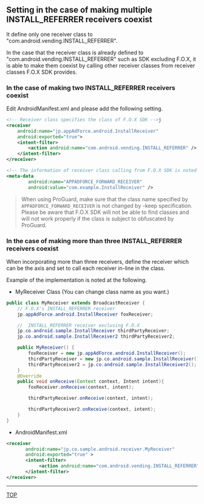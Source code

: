 ## Setting in the case of making multiple INSTALL_REFERRER receivers coexist

It define only one receiver class to "com.android.vending.INSTALL_REFERRER".

In the case that the receiver class is already defined to "com.android.vending.INSTALL_REFERRER" such as SDK excluding F.O.X, it is able to make them coexist by calling other receiver classes from receiver classes F.O.X SDK provides.

### In the case of making two INSTALL_REFERRER receivers coexist

Edit AndroidManifest.xml and please add the following setting.

```xml
<!-- Receiver class specifies the class of F.O.X SDK -->j
<receiver
	android:name="jp.appAdForce.android.InstallReceiver"
	android:exported="true">
	<intent-filter>
		<action android:name="com.android.vending.INSTALL_REFERRER" />
	</intent-filter>
</receiver>

<!-- The information of receiver class calling from F.O.X SDK is noted as meta-data -->
<meta-data
		android:name="APPADFORCE_FORWARD_RECEIVER"
		android:value="com.example.InstallReceiver" />
```

> When using ProGuard, make sure that the class name specified by `APPADFORCE_FORWARD_RECEIVER` is not changed by -keep specification.<br>
Please be aware that F.O.X SDK will not be able to find classes and will not work properly if the class is subject to obfuscated by ProGuard.


### In the case of making more than three INSTALL_REFERRER receivers coexist

When incorporating more than three receivers, define the receiver which can be the axis and set to call each receiver in-line in the class.

Example of the implementation is noted at the following.

* MyReceiver Class (You can change class name as you want.)

```java
public class MyReceiver extends BroadcastReceiver {
	// F.O.X's INSTALL_REFERRER receiver
	jp.appAdForce.android.InstallReceiver foxReceiver;

	//  INSTALL_REFERRER receiver exclusing F.O.X
	jp.co.android.sample.InstallReceiver thirdPartyReceiver;
	jp.co.android.sample.InstallReceiver2 thirdPartyReceiver2;

	public MyReceiver() {
		foxReceiver = new jp.appAdForce.android.InstallReceiver();
		thirdPartyReceiver = new jp.co.android.sample.InstallReceiver();
		thirdPartyReceiver2 = jp.co.android.sample.InstallReceiver2();
	}
	@Override
	public void onReceive(Context context, Intent intent){
		foxReceiver.onReceive(context, intent);

		thirdPartyReceiver.onReceive(context, intent);

		thirdPartyReceiver2.onReceive(context, intent);
	}
}
```

* AndroidManifest.xml

```xml
<receiver
       android:name="jp.co.sample.android.receiver.MyReceiver"
       android:exported="true" >
       <intent-filter>
            <action android:name="com.android.vending.INSTALL_REFERRER" />
       </intent-filter>
</receiver>
```

---
[TOP](/lang/en/README.md)
